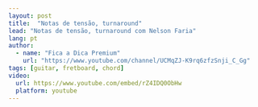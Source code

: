 ```yaml
---
layout: post
title:  "Notas de tensão, turnaround"
lead: "Notas de tensão, turnaround com Nelson Faria"
lang: pt
author:
  - name: "Fica a Dica Premium"
    url: "https://www.youtube.com/channel/UCMqZJ-K9rq6zfzSnji_C_Gg"
tags: [guitar, fretboard, chord]
video:
  url: https://www.youtube.com/embed/rZ4IDQ0ObHw
  platform: youtube
---
```

